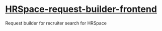 # [HRSpace-request-builder-frontend](https://ledybacer.github.io/hrspace-requst-builder/)
Request builder for recruiter search for HRSpace
